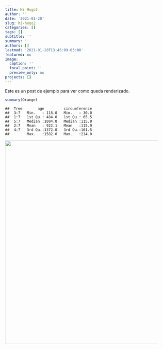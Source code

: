 ```yaml
---
title: Hi Hugo2
author: ''
date: '2021-01-20'
slug: hi-hugo2
categories: []
tags: []
subtitle: ''
summary: ''
authors: []
lastmod: '2021-01-20T13:46:09-03:00'
featured: no
image:
  caption: ''
  focal_point: ''
  preview_only: no
projects: []
---
```



Este es un post de ejemplo para ver como queda renderizado.



```r
summary(Orange)
```

```
##  Tree       age         circumference  
##  3:7   Min.   : 118.0   Min.   : 30.0  
##  1:7   1st Qu.: 484.0   1st Qu.: 65.5  
##  5:7   Median :1004.0   Median :115.0  
##  2:7   Mean   : 922.1   Mean   :115.9  
##  4:7   3rd Qu.:1372.0   3rd Qu.:161.5  
##        Max.   :1582.0   Max.   :214.0
```

<img src="{{< blogdown/postref >}}index_files/figure-html/unnamed-chunk-2-1.png" width="672" />

